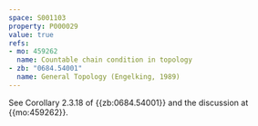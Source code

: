 ```yaml
---
space: S001103
property: P000029
value: true
refs:
- mo: 459262
  name: Countable chain condition in topology
- zb: "0684.54001"
  name: General Topology (Engelking, 1989)
---
```


See Corollary 2.3.18 of {{zb:0684.54001}}
and the discussion at {{mo:459262}}.
